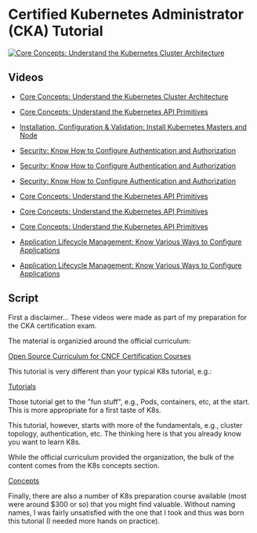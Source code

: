 # Certified Kubernetes Administrator (CKA) Tutorial

[![Core Concepts: Understand the Kubernetes Cluster Architecture](http://img.youtube.com/vi/VdkDxGsQhmY/0.jpg)](https://youtu.be/VdkDxGsQhmY)

## Videos

* [Core Concepts: Understand the Kubernetes Cluster Architecture](01-understand-the-kubernetes-cluster-architecture)

* [Core Concepts: Understand the Kubernetes API Primitives](02-understand-the-kubernetes-api-primitives)

* [Installation, Configuration & Validation: Install Kubernetes Masters and Node](03-install-kubernetes-masters-and-nodes)

* [Security: Know How to Configure Authentication and Authorization](04-know-how-to-configure-authentication-and-authorization)

* [Security: Know How to Configure Authentication and Authorization](05-know-how-to-configure-authentication-and-authorization)

* [Security: Know How to Configure Authentication and Authorization](06-know-how-to-configure-authentication-and-authorization)

* [Core Concepts: Understand the Kubernetes API Primitives](07-understand-the-kubernetes-api-primitives)

* [Core Concepts: Understand the Kubernetes API Primitives](08-understand-the-kubernetes-api-primitives)

* [Core Concepts: Understand the Kubernetes API Primitives](09-understand-the-kubernetes-api-primitives)

* [Application Lifecycle Management: Know Various Ways to Configure Applications](10-know-various-ways-to-configure-applications)

* [Application Lifecycle Management: Know Various Ways to Configure Applications](11-know-various-ways-to-configure-applications)

## Script

First a disclaimer...  These videos were made as part of my preparation for the CKA certification exam.

The material is organizied around the official curriculum:

[Open Source Curriculum for CNCF Certification Courses](https://github.com/cncf/curriculum)

This tutorial is very different than your typical K8s tutorial, e.g.:

[Tutorials](https://kubernetes.io/docs/tutorials/)

Those tutorial get to the "fun stuff", e.g., Pods, containers, etc, at the start.  This is more appropriate for a first taste of K8s.

This tutorial, however, starts with more of the fundamentals, e.g., cluster topology, authentication, etc. The thinking here is that you already know you want to learn K8s.

While the official curriculum provided the organization, the bulk of the content comes from the K8s concepts section.

[Concepts](https://kubernetes.io/docs/concepts/)

Finally, there are also a number of K8s preparation course available (most were around $300 or so) that you might find valuable. Without naming names, I was fairly unsatisfied with the one that I took and thus was born this tutorial (I needed more hands on practice).
